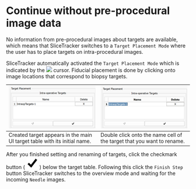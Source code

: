 # Continue without pre-procedural image data

No information from pre-procedural images about targets are available, which means that SliceTracker switches to a `Target Placement Mode` where the user has to place targets on intra-procedural images.

SliceTracker automatically activated the `Target Placement Mode` which is indicated by the ![](images/fiducialmode_icon.png) cursor. Fiducial placement is done by clicking onto image locations that correspond to biopsy targets.

| ![](images/no_preop_target_placement_table.png) | ![](images/no_preop_target_rename.png) |
| --- | --- |
| Created target appears in the main UI target table with its initial name. | Double click onto the name cell of the target that you want to rename. |

After you finished setting and renaming of targets, click the checkmark button \( ![](images/icons/icon-apply.png) \) below the target table. Following this click the `Finish Step` button SliceTracker switches to the overview mode and waiting for the incoming `Needle` images.

